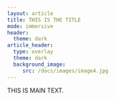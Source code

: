 ```yaml
---
layout: article
title: THIS IS THE TITLE
mode: immersive
header:
  theme: dark
article_header:
  type: overlay
  theme: dark
  background_image:
     src: /docs/images/image4.jpg
---
```


THIS IS MAIN TEXT.
